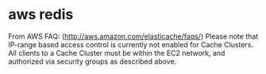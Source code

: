 # aws redis

From AWS FAQ: (http://aws.amazon.com/elasticache/faqs/)
Please note that IP-range based access control is currently not enabled for Cache Clusters. All clients to a Cache Cluster must be within the EC2 network, and authorized via security groups as described above.


